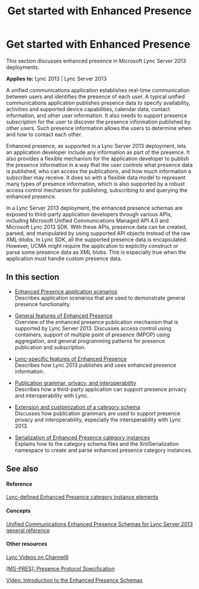 ﻿---
title: Get started with Enhanced Presence
TOCTitle: Get started
ms:assetid: 65a43945-0be1-4e6e-ade2-e14957dd0ff0
ms:mtpsurl: https://msdn.microsoft.com/en-us/library/Dn454615(v=office.15)
ms:contentKeyID: 57092864
ms.date: 07/24/2014
mtps_version: v=office.15
---

# Get started with Enhanced Presence

This section discusses enhanced presence in Microsoft Lync Server 2013 deployments.


**Applies to:** Lync 2013 | Lync Server 2013

A unified communications application establishes real-time communication between users and identifies the presence of each user. A typical unified communications application publishes presence data to specify availability, activities and supported device capabilities, calendar data, contact information, and other user information. It also needs to support presence subscription for the user to discover the presence information published by other users. Such presence information allows the users to determine when and how to contact each other.

Enhanced presence, as supported in a Lync Server 2013 deployment, lets an application developer include any information as part of the presence. It also provides a flexible mechanism for the application developer to publish the presence information in a way that the user controls what presence data is published, who can access the publications, and how much information a subscriber may receive. It does so with a flexible data model to represent many types of presence information, which is also supported by a robust access control mechanism for publishing, subscribing to and querying the enhanced presence.

In a Lync Server 2013 deployment, the enhanced presence schemas are exposed to third-party application developers through various APIs, including Microsoft Unified Communications Managed API 4.0 and Microsoft Lync 2013 SDK. With these APIs, presence data can be created, parsed, and manipulated by using supported API objects instead of the raw XML-blobs. In Lync SDK, all the supported presence data is encapsulated. However, UCMA might require the application to explicitly construct or parse some presence data as XML blobs. This is especially true when the application must handle custom presence data.

## In this section

  - [Enhanced Presence application scenarios](enhanced-presence-application-scenarios.md)  
    Describes application scenarios that are used to demonstrate general presence functionality.

  - [General features of Enhanced Presence](general-features-of-enhanced-presence.md)  
    Overview of the enhanced presence publication mechanism that is supported by Lync Server 2013. Discusses access control using containers, support of multiple point of presence (MPOP) using aggregation, and general programming patterns for presence publication and subscription.

  - [Lync-specific features of Enhanced Presence](lync-specific-features-of-enhanced-presence.md)  
    Describes how Lync 2013 publishes and uses enhanced presence information.

  - [Publication grammar, privacy, and interoperability](publication-grammar-privacy-and-interoperability.md)  
    Describes how a third-party application can support presence privacy and interoperability with Lync.

  - [Extension and customization of a category schema](extension-and-customization-of-a-category-schema.md)  
    Discusses how publication grammars are used to support presence privacy and interoperability, especially the interoperability with Lync 2013.

  - [Serialization of Enhanced Presence category instances](serialization-of-enhanced-presence-category-instances.md)  
    Explains how to the category schema files and the XmlSerialization namespace to create and parse enhanced presence category instances.

## See also

#### Reference

[Lync-defined Enhanced Presence category instance elements](lync-defined-enhanced-presence-category-instance-elements.md)

#### Concepts

[Unified Communications Enhanced Presence Schemas for Lync Server 2013 general reference](unified-communications-enhanced-presence-schemas-for-lync-general-reference.md)

#### Other resources

[Lync Videos on Channel9](http://channel9.msdn.com/tags/lync)

[\[MS-PRES\]: Presence Protocol Specification](http://go.microsoft.com/fwlink/?linkid=195873)

[Video: Introduction to the Enhanced Presence Schemas](http://www.microsoft.com/resources/msdn/en-us/office/media/video/video.html?cid=ldc%26from=mscomldc%26videoid=bda5af63-bcf5-4fa7-8d68-fa936da0c2c9)

